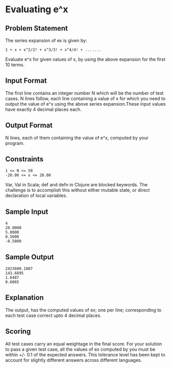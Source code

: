 # Evaluating e^x

## Problem Statement

The series expansion of ex is given by:
```
1 + x + x^2/2! + x^3/3! + x^4/4! + .......
```
Evaluate e^x for given values of x, by using the above expansion for the first 10 terms.

## Input Format

The first line contains an integer number N which will be the number of test cases. N lines follow, each line containing a value of x for which you need to output the value of e^x using the above series expansion.These input values have exactly 4 decimal places each.

## Output Format

N lines, each of them containing the value of e^x, computed by your program.

## Constraints
```
1 <= N <= 50
-20.00 <= x <= 20.00
```
Var, Val in Scala; def and defn in Clojure are blocked keywords. The challenge is to accomplish this without either mutable state, or direct declaration of local variables.

## Sample Input
```
4
20.0000
5.0000
0.5000
-0.5000
```
## Sample Output
```
2423600.1887
143.6895
1.6487
0.6065
```
## Explanation

The output, has the computed values of ex; one per line; corresponding to each test case correct upto 4 decimal places.

## Scoring

All test cases carry an equal weightage in the final score. For your solution to pass a given test case, all the values of ex computed by you must be within +/- 0.1 of the expected answers. This tolerance level has been kept to account for slightly different answers across different languages.
